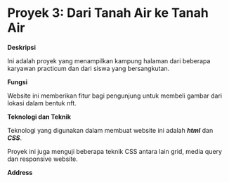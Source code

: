 # Proyek 3: Dari Tanah Air ke Tanah Air

**Deskripsi**

Ini adalah proyek yang menampilkan kampung halaman dari beberapa karyawan practicum dan dari siswa yang bersangkutan.

**Fungsi**

Website ini memberikan fitur bagi pengunjung untuk membeli gambar dari lokasi dalam bentuk nft.

**Teknologi dan Teknik**

Teknologi yang digunakan dalam membuat website ini adalah **_html_** dan **_CSS_**.

Proyek ini juga menguji beberapa teknik CSS antara lain grid, media query dan responsive website.

**Address** 
